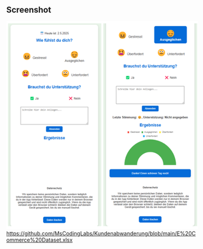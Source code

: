 ## Screenshot
![Kundenabwanderung.png](https://github.com/MsCodingLabs/joytrack/blob/main/joyTrack.png)
https://github.com/MsCodingLabs/Kundenabwanderung/blob/main/E%20Commerce%20Dataset.xlsx
